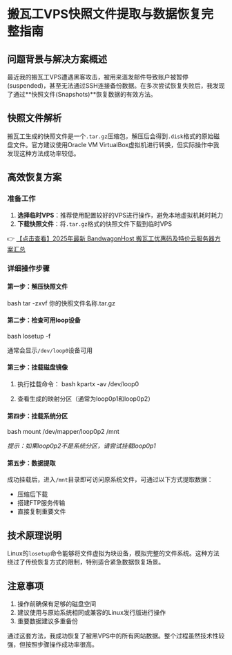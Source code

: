 # 搬瓦工VPS快照文件提取与数据恢复完整指南

## 问题背景与解决方案概述

最近我的搬瓦工VPS遭遇黑客攻击，被用来滥发邮件导致账户被暂停(suspended)，甚至无法通过SSH连接备份数据。在多次尝试恢复失败后，我发现了通过**快照文件(Snapshots)**恢复数据的有效方法。

## 快照文件解析

搬瓦工生成的快照文件是一个`.tar.gz`压缩包，解压后会得到`.disk`格式的原始磁盘文件。官方建议使用Oracle VM VirtualBox虚拟机进行转换，但实际操作中我发现这种方法成功率较低。

## 高效恢复方案

### 准备工作
1. **选择临时VPS**：推荐使用配置较好的VPS进行操作，避免本地虚拟机耗时耗力
2. **下载快照文件**：将`.tar.gz`格式的快照文件下载到临时VPS

👉 [【点击查看】2025年最新 BandwagonHost 搬瓦工优惠码及特价云服务器方案汇总](https://bit.ly/banwagon)

### 详细操作步骤

#### 第一步：解压快照文件
bash
tar -zxvf 你的快照文件名称.tar.gz

#### 第二步：检查可用loop设备
bash
losetup -f

通常会显示`/dev/loop0`设备可用

#### 第三步：挂载磁盘镜像
1. 执行挂载命令：
bash
kpartx -av /dev/loop0

2. 查看生成的映射分区（通常为loop0p1和loop0p2）

#### 第四步：挂载系统分区
bash
mount /dev/mapper/loop0p2 /mnt

*提示：如果loop0p2不是系统分区，请尝试挂载loop0p1*

#### 第五步：数据提取
成功挂载后，进入`/mnt`目录即可访问原系统文件，可通过以下方式提取数据：
- 压缩后下载
- 搭建FTP服务传输
- 直接复制重要文件

## 技术原理说明

Linux的`losetup`命令能够将文件虚拟为块设备，模拟完整的文件系统。这种方法绕过了传统恢复方式的限制，特别适合紧急数据恢复场景。

## 注意事项
1. 操作前确保有足够的磁盘空间
2. 建议使用与原始系统相同或兼容的Linux发行版进行操作
3. 重要数据建议多重备份

通过这套方法，我成功恢复了被黑VPS中的所有网站数据。整个过程虽然技术性较强，但按照步骤操作成功率很高。